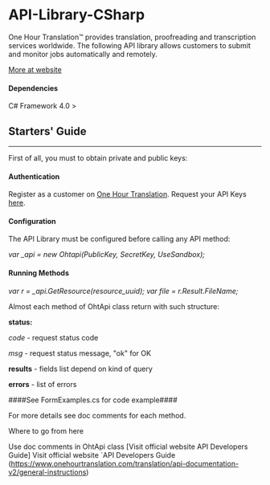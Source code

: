 # API-Library-CSharp
One Hour Translation™ provides translation, proofreading and transcription services worldwide. The following API library allows customers to submit and monitor jobs automatically and remotely.

[More at website](https://www.onehourtranslation.com/translation/about-us>)

#### Dependencies
C# Framework 4.0 >

## Starters' Guide ##
---------------
First of all, you must to obtain private and public keys:
#### Authentication 
Register as a customer on [One Hour Translation](http://www.onehourtranslation.com/auth/register).
Request your API Keys [here](http://www.onehourtranslation.com/profile/apiKeys).

#### Configuration ####
The API Library must be configured before calling any API method:

  *var _api = new Ohtapi(PublicKey, SecretKey, UseSandbox);*

#### Running Methods ####

  *var r = _api.GetResource(resource_uuid);*
  *var file = r.Result.FileName;*

Almost each method of OhtApi class return with such structure:

**status:**

*code* - request status code

*msg* - request status message, "ok" for OK

**results** - fields list depend on kind of query

**errors** - list of errors

####See FormExamples.cs for code example####

For more details see doc comments for each method.


Where to go from here

Use doc comments in OhtApi class
[Visit official website API Developers Guide] Visit official website `API Developers Guide (https://www.onehourtranslation.com/translation/api-documentation-v2/general-instructions)
